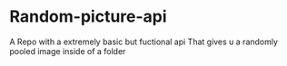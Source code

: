 # Random-picture-api
A Repo with a extremely basic but fuctional api That gives u a randomly pooled image inside of a folder
